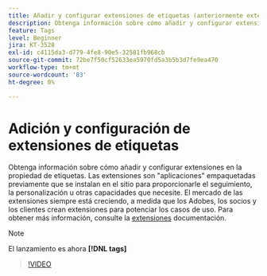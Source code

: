 ```yaml
---
title: Añadir y configurar extensiones de etiquetas (anteriormente extensiones de Launch)
description: Obtenga información sobre cómo añadir y configurar extensiones en la propiedad de etiquetas.
feature: Tags
level: Beginner
jira: KT-3528
exl-id: c4115da3-d779-4fe8-90e5-32581fb968cb
source-git-commit: 72be7f50cf52633ea5970fd5a3b5b3d7fe9ea470
workflow-type: tm+mt
source-wordcount: '83'
ht-degree: 0%

---
```


# Adición y configuración de extensiones de etiquetas

Obtenga información sobre cómo añadir y configurar extensiones en la propiedad de etiquetas. Las extensiones son &quot;aplicaciones&quot; empaquetadas previamente que se instalan en el sitio para proporcionarle el seguimiento, la personalización u otras capacidades que necesite. El mercado de las extensiones siempre está creciendo, a medida que los Adobes, los socios y los clientes crean extensiones para potenciar los casos de uso. Para obtener más información, consulte la [extensiones](https://experienceleague.adobe.com/docs/experience-platform/tags/ui/extensions/overview.html) documentación.

>[!NOTE]
>
> El lanzamiento es ahora **[!DNL tags]**

>[!VIDEO](https://video.tv.adobe.com/v/28732/?learn=on)
